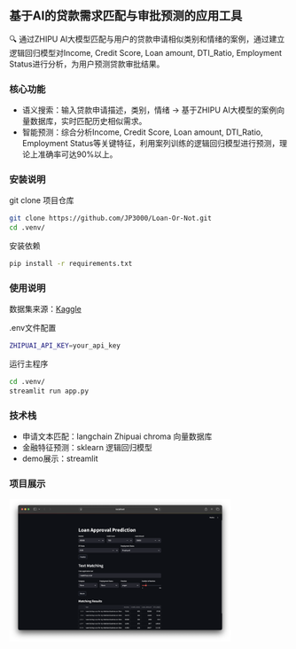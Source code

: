 ## 基于AI的贷款需求匹配与审批预测的应用工具
🔍 通过ZHIPU AI大模型匹配与用户的贷款申请相似类别和情绪的案例，通过建立逻辑回归模型对Income, Credit Score, Loan amount, DTI_Ratio, Employment Status进行分析，为用户预测贷款审批结果。

### 核心功能
* 语义搜索：输入贷款申请描述，类别，情绪 → 基于ZHIPU AI大模型的案例向量数据库，实时匹配历史相似需求。
* 智能预测：综合分析Income, Credit Score, Loan amount, DTI_Ratio, Employment Status等关键特征，利用案列训练的逻辑回归模型进行预测，理论上准确率可达90%以上。

### 安装说明
git clone 项目仓库
```bash
git clone https://github.com/JP3000/Loan-Or-Not.git
cd .venv/
```
安装依赖
```bash
pip install -r requirements.txt
```

### 使用说明
数据集来源：[Kaggle](https://www.kaggle.com/datasets/abhishekmishra08/loan-approval-datasets)

.env文件配置
```bash
ZHIPUAI_API_KEY=your_api_key
```

运行主程序
```bash
cd .venv/
streamlit run app.py
```

### 技术栈
* 申请文本匹配：langchain Zhipuai chroma 向量数据库
* 金融特征预测：sklearn 逻辑回归模型
* demo展示：streamlit

### 项目展示
<img src="./demoShow.png" alt="项目演示" width="400" />
